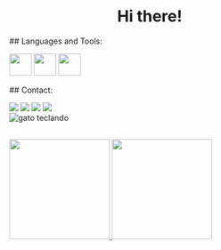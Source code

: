 <div>
  <h1 align="center">Hi there!</h1>
</div>

<div>
  <p>## Languages and Tools:</p>
            <img src="https://cdn.jsdelivr.net/gh/devicons/devicon@latest/icons/html5/html5-original.svg" width="40" height="40">
            <img src="https://cdn.jsdelivr.net/gh/devicons/devicon@latest/icons/css3/css3-original.svg" width="40" height="40">
            <img src="https://cdn.jsdelivr.net/gh/devicons/devicon@latest/icons/javascript/javascript-original.svg" width="40" height="40"> 
</div>

<div ><p>## Contact:</p></div>
  <a href="https://instagram.com/amandaamendoeira" target="_blank"><img loading="lazy" src="https://img.shields.io/badge/-Instagram-%23E4405F?style=for-the-badge&logo=instagram&logoColor=white" target="_blank"></a>
  <a href="https://www.twitch.tv/eianahi" target="_blank"><img loading="lazy" src="https://img.shields.io/badge/Twitch-9146FF?style=for-the-badge&logo=twitch&logoColor=white" target="_blank"></a>
  <a href = "mailto:amandaamendoeirac@gmail.com"><img loading="lazy" src="https://img.shields.io/badge/Gmail-D14836?style=for-the-badge&logo=gmail&logoColor=white" target="_blank"></a>
  <a href="https://www.linkedin.com/in/amandaamendoeira" target="_blank"><img loading="lazy" src="https://img.shields.io/badge/-LinkedIn-%230077B5?style=for-the-badge&logo=linkedin&logoColor=white" target="_blank"></a> 

<div><img style="margin-bottom: 30px" class="img-container" src="https://www.alura.com.br/artigos/assets/como-criar-um-readme-para-seu-perfil-github/imagem14.gif" alt="gato teclando"></div>

<div>
<a href="https://github.com/amandaamendoeira">
<img loading="lazy" height="180em" src="https://github-readme-stats.vercel.app/api/top-langs/?username=amandaamendoeira&layout=compact&langs_count=7&theme=dracula"/>
<img loading="lazy" height="180em" src="https://github-readme-stats.vercel.app/api?username=amandaamendoeira&show_icons=true&theme=dracula&include_all_commits=true&count_private=true"/>
</div>

